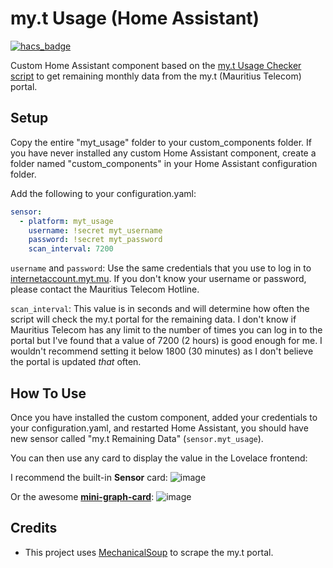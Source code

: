 # my.t Usage (Home Assistant)

[![hacs_badge](https://img.shields.io/badge/HACS-Custom-41BDF5.svg)](https://github.com/sjdvda/myt-usage-home-assistant)

Custom Home Assistant component based on the [my.t Usage Checker script](https://github.com/sjdvda/myt-usage-checker) to get remaining monthly data from the my.t (Mauritius Telecom) portal.

## Setup
Copy the entire "myt_usage" folder to your custom_components folder. If you have never installed any custom Home Assistant component, create a folder named "custom_components" in your Home Assistant configuration folder.

Add the following to your configuration.yaml:
```yaml
sensor:
  - platform: myt_usage
    username: !secret myt_username
    password: !secret myt_password
    scan_interval: 7200
```

`username` and `password`: Use the same credentials that you use to log in to [internetaccount.myt.mu](https://internetaccount.myt.mu). If you don't know your username or password, please contact the Mauritius Telecom Hotline.

`scan_interval`: This value is in seconds and will determine how often the script will check the my.t portal for the remaining data. I don't know if Mauritius Telecom has any limit to the number of times you can log in to the portal but I've found that a value of 7200 (2 hours) is good enough for me. I wouldn't recommend setting it below 1800 (30 minutes) as I don't believe the portal is updated *that* often.

## How To Use
Once you have installed the custom component, added your credentials to your configuration.yaml, and restarted Home Assistant, you should have new sensor called "my.t Remaining Data" (`sensor.myt_usage`).

You can then use any card to display the value in the Lovelace frontend:

I recommend the built-in **Sensor** card:
![image](https://user-images.githubusercontent.com/2962486/67623635-ba5c9f00-f838-11e9-94d4-0bbefc0adce7.png)

Or the awesome **[mini-graph-card](https://github.com/kalkih/mini-graph-card)**:
![image](https://user-images.githubusercontent.com/2962486/67623669-11fb0a80-f839-11e9-8170-142380d33ade.png)

## Credits

 - This project uses [MechanicalSoup](https://pypi.org/project/MechanicalSoup/) to scrape
   the my.t portal.

<!--stackedit_data:
eyJoaXN0b3J5IjpbLTE5NDU0MDQyOTAsLTc1NTU4ODYzNywtMT
U3MDY2OTgwOSwtNzg1NTQ2NjUxLDY0MTgwMTM2NV19
-->
